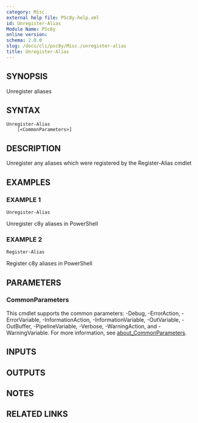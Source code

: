 ```yaml
---
category: Misc.
external help file: PSc8y-help.xml
id: Unregister-Alias
Module Name: PSc8y
online version:
schema: 2.0.0
slug: /docs/cli/psc8y/Misc./unregister-alias
title: Unregister-Alias
---
```




## SYNOPSIS
Unregister aliases

## SYNTAX

```
Unregister-Alias
	[<CommonParameters>]
```

## DESCRIPTION
Unregister any aliases which were registered by the Register-Alias cmdlet

## EXAMPLES

### EXAMPLE 1
```
Unregister-Alias
```

Unregister c8y aliases in PowerShell

### EXAMPLE 2
```
Register-Alias
```

Register c8y aliases in PowerShell

## PARAMETERS

### CommonParameters
This cmdlet supports the common parameters: -Debug, -ErrorAction, -ErrorVariable, -InformationAction, -InformationVariable, -OutVariable, -OutBuffer, -PipelineVariable, -Verbose, -WarningAction, and -WarningVariable. For more information, see [about_CommonParameters](http://go.microsoft.com/fwlink/?LinkID=113216).

## INPUTS

## OUTPUTS

## NOTES

## RELATED LINKS
